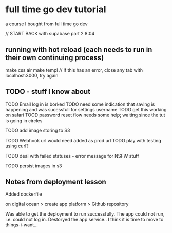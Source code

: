 # full time go dev tutorial
a course I bought from full time go dev


// START BACK with supabase part 2 8:04




## running with hot reload (each needs to run in their own continuing process)
make css
air
make templ // if this has an error, close any tab with localhost:3000, try again

## TODO - stuff I know about
TODO Email log in is borked
TODO need some indication that saving is happening and was sucessfull for settings username
TODO get this working on safari
TOOD password reset flow needs some help; waiting since the tut is going in circles

TODO add image storing to S3

TODO Webhook url would need added as prod url
TODO play with testing using curl?

TODO deal with failed statuses - error message for NSFW stuff 

TODO persist images in s3


## Notes from deployment lesson

Added dockerfile

on digital ocean > create app platform > Github repository



Was able to get the deployment to run successfully. 
The app could not run, i.e. could not log in.
Destoryed the app service.. I think it is time to move to things-i-want...
